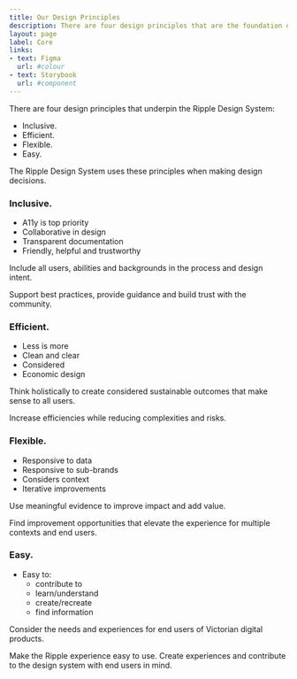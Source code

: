 ```yaml
---
title: Our Design Principles
description: There are four design principles that are the foundation of the Ripple Design System.
layout: page
label: Core
links:
- text: Figma
  url: #colour
- text: Storybook
  url: #component
---
```


There are four design principles that underpin the Ripple Design System:

- Inclusive.
- Efficient.
- Flexible.
- Easy.

The Ripple Design System uses these principles when making design decisions.

### Inclusive.

- A11y is top priority
- Collaborative in design
- Transparent documentation
- Friendly, helpful and trustworthy

Include all users, abilities and backgrounds in the process and design intent.

Support best practices, provide guidance and build trust with the community.

### Efficient.

- Less is more
- Clean and clear
- Considered
- Economic design

Think holistically to create considered sustainable outcomes that make sense to all users.

Increase efficiencies while reducing complexities and risks.

### Flexible.

- Responsive to data
- Responsive to sub-brands
- Considers context
- Iterative improvements

Use meaningful evidence to improve impact and add value.

Find improvement opportunities that elevate the experience for multiple contexts and end users.

### Easy.

- Easy to:
  - contribute to
  - learn/understand
  - create/recreate
  - find information

Consider the needs and experiences for end users of Victorian digital products.

Make the Ripple experience easy to use. Create experiences and contribute to the design system with end users in mind.
